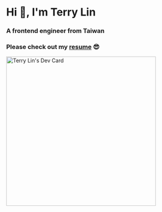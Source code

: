 # Hi 👋, I'm Terry Lin
### A frontend engineer from Taiwan
### Please check out my [resume](https://www.cakeresume.com/terry623) 😎

<a href="https://app.daily.dev/terry623"><img src="https://api.daily.dev/devcards/2685df27a4044a23a89f52f301660633.png?r=x5m" width="400" alt="Terry Lin's Dev Card"/></a>
